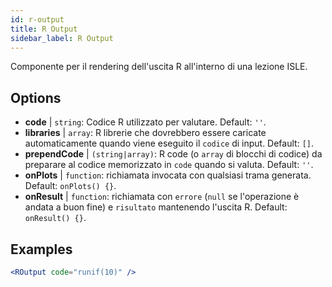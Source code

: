 ```yaml
---
id: r-output
title: R Output
sidebar_label: R Output
---
```


Componente per il rendering dell'uscita R all'interno di una lezione ISLE.

## Options

* __code__ | `string`: Codice R utilizzato per valutare. Default: `''`.
* __libraries__ | `array`: R librerie che dovrebbero essere caricate automaticamente quando viene eseguito il `codice` di input. Default: `[]`.
* __prependCode__ | `(string|array)`: R code (o `array` di blocchi di codice) da preparare al codice memorizzato in `code` quando si valuta. Default: `''`.
* __onPlots__ | `function`: richiamata invocata con qualsiasi trama generata. Default: `onPlots() {}`.
* __onResult__ | `function`: richiamata con `errore` (`null` se l'operazione è andata a buon fine) e `risultato` mantenendo l'uscita R. Default: `onResult() {}`.


## Examples

```jsx live
<ROutput code="runif(10)" />
```

